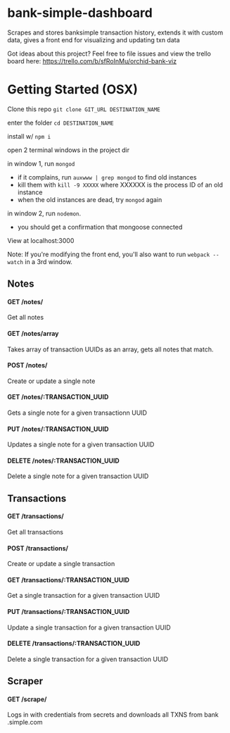 # bank-simple-dashboard
Scrapes and stores banksimple transaction history, extends it with custom data, gives a front end for visualizing and updating txn data

Got ideas about this project? Feel free to file issues and view the trello board here: https://trello.com/b/sfRoInMu/orchid-bank-viz

# Getting Started (OSX)
Clone this repo `git clone GIT_URL DESTINATION_NAME`

enter the folder `cd DESTINATION_NAME`

install w/ `npm i`

open 2 terminal windows in the project dir

in window 1, run `mongod`
  - if it complains, run `auxwww | grep mongod` to find old instances
  - kill them with `kill -9 XXXXX` where XXXXXX is the process ID of an old instance
  - when the old instances are dead, try `mongod` again

in window 2, run `nodemon`.
  - you should get a confirmation that mongoose connected

View at localhost:3000

Note: If you're modifying the front end, you'll also want to run `webpack --watch` in a 3rd window.

## Notes

#### GET /notes/
  Get all notes

#### GET /notes/array
  Takes array of transaction UUIDs as an array, gets all notes that match.

#### POST /notes/
  Create or update a single note

#### GET /notes/:TRANSACTION_UUID
  Gets a single note for a given transactionn UUID

#### PUT /notes/:TRANSACTION_UUID
  Updates a single note for a given transaction UUID

#### DELETE /notes/:TRANSACTION_UUID
  Delete a single note for a given transaction UUID

## Transactions

#### GET /transactions/
  Get all transactions

#### POST /transactions/
  Create or update a single transaction

#### GET /transactions/:TRANSACTION_UUID
  Get a single transaction for a given transaction UUID

#### PUT /transactions/:TRANSACTION_UUID
  Update a single transaction for a given transaction UUID

#### DELETE /transactions/:TRANSACTION_UUID
  Delete a single transaction for a given transaction UUID

## Scraper

#### GET /scrape/
  Logs in with credentials from secrets and downloads all TXNS from bank
  .simple.com